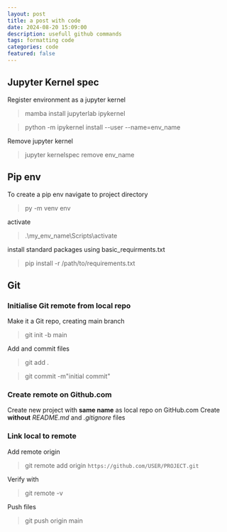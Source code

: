 ```yaml
---
layout: post
title: a post with code
date: 2024-08-20 15:09:00
description: usefull github commands
tags: formatting code
categories: code
featured: false
---
```


## Jupyter Kernel spec
Register environment as a jupyter kernel

> mamba install jupyterlab ipykernel

> python -m ipykernel install --user --name=env_name

Remove jupyter kernel
> jupyter kernelspec remove env_name


## Pip env
To create a pip env navigate to project directory

> py -m venv env

activate
> .\my_env_name\Scripts\activate

install standard packages using basic_requirments.txt
> pip install -r /path/to/requirements.txt

## Git
### Initialise Git remote from local repo
Make it a Git repo, creating main branch
> git init -b main

Add and commit files
> git add .

> git commit -m"initial commit"

### Create remote on Github.com
Create new project with **same name** as local repo on GitHub.com
Create **without** *README.md* and *.gitignore* files

### Link local to remote 
Add remote origin
> git remote add origin `https://github.com/USER/PROJECT.git`

Verify with 
> git remote -v

Push files
> git push origin main